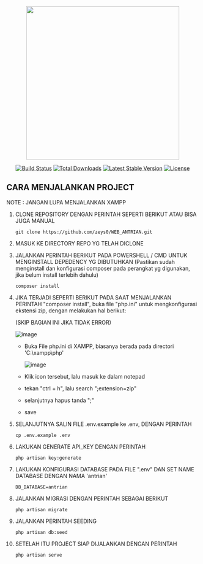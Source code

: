 <p align="center"><a href="https://laravel.com" target="_blank"><img src="https://raw.githubusercontent.com/laravel/art/master/logo-lockup/5%20SVG/2%20CMYK/1%20Full%20Color/laravel-logolockup-cmyk-red.svg" width="400"></a></p>

<p align="center">
<a href="https://travis-ci.org/laravel/framework"><img src="https://travis-ci.org/laravel/framework.svg" alt="Build Status"></a>
<a href="https://packagist.org/packages/laravel/framework"><img src="https://img.shields.io/packagist/dt/laravel/framework" alt="Total Downloads"></a>
<a href="https://packagist.org/packages/laravel/framework"><img src="https://img.shields.io/packagist/v/laravel/framework" alt="Latest Stable Version"></a>
<a href="https://packagist.org/packages/laravel/framework"><img src="https://img.shields.io/packagist/l/laravel/framework" alt="License"></a>
</p>

## CARA MENJALANKAN PROJECT

NOTE : JANGAN LUPA MENJALANKAN XAMPP

1. CLONE REPOSITORY DENGAN PERINTAH SEPERTI BERIKUT ATAU BISA JUGA MANUAL
   
   ```git clone https://github.com/zeys0/WEB_ANTRIAN.git```
   
2. MASUK KE DIRECTORY REPO YG TELAH DICLONE
   
3. JALANKAN PERINTAH BERIKUT PADA POWERSHELL / CMD UNTUK MENGINSTALL DEPEDENCY YG DIBUTUHKAN (Pastikan sudah menginstall dan konfigurasi composer pada perangkat yg digunakan, jika belum install terlebih dahulu)
   
   ```composer install```
   
4. JIKA TERJADI SEPERTI BERIKUT PADA SAAT MENJALANKAN PERINTAH "composer install", buka file "php.ini" untuk mengkonfigurasi ekstensi zip, dengan melakukan hal berikut:

   (SKIP BAGIAN INI JIKA TIDAK ERROR)
   
   ![image](https://github.com/user-attachments/assets/ffa99ecb-d56d-465a-82d0-0303a16095df)
   
   - Buka File php.ini di XAMPP, biasanya berada pada directori 'C:\xampp\php'
     
     ![image](https://github.com/user-attachments/assets/3bf5cffc-198f-452c-aba7-901e24f48f3f)
     
   - Klik icon tersebut, lalu masuk ke dalam notepad
   - tekan "ctrl + h", lalu search ";extension=zip"
   - selanjutnya hapus tanda ";"
   - save
     
5. SELANJUTNYA SALIN FILE .env.example ke .env, DENGAN PERINTAH
   
   ```cp .env.example .env```
   
6. LAKUKAN GENERATE API_KEY DENGAN PERINTAH
   
   ```php artisan key:generate```

7. LAKUKAN KONFIGURASI DATABASE PADA FILE ".env" DAN SET NAME DATABASE DENGAN NAMA 'antrian'
    
   ```DB_DATABASE=antrian```

8. JALANKAN MIGRASI DENGAN PERINTAH SEBAGAI BERIKUT
    
   ```php artisan migrate```

9. JALANKAN PERINTAH SEEDING
    
    ```php artisan db:seed```

10. SETELAH ITU PROJECT SIAP DIJALANKAN DENGAN PERINTAH
    
    ```php artisan serve```





   
   
  

      
     
      
   
